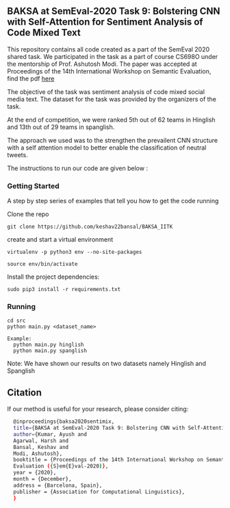 ## BAKSA at SemEval-2020 Task 9: Bolstering CNN with Self-Attention for Sentiment Analysis of Code Mixed Text

This repository contains all code created as a part of the SemEval 2020 shared task. We participated in the task as a part of course CS698O under the mentorship of Prof. Ashutosh Modi. The paper was accepted at Proceedings of the 14th International Workshop on Semantic Evaluation, find the pdf [here](https://arxiv.org/abs/2007.10819)

The objective of the task was sentiment analysis of code mixed social media text. The dataset for the task was provided by the organizers of the task.

At the end of competition, we were ranked 5th out of 62 teams in Hinglish and 13th out of 29 teams in spanglish.


The approach we used was to the strengthen the prevailent CNN structure with a self attention model to better enable the classification of neutral tweets.

The instructions to run our code are given below :


### Getting Started

A step by step series of examples that tell you how to get the code running

Clone the repo

```
git clone https://github.com/keshav22bansal/BAKSA_IITK
```
create and start a virtual environment

```
virtualenv -p python3 env --no-site-packages

source env/bin/activate
```
Install the project dependencies:
```
sudo pip3 install -r requirements.txt
```

### Running
```
cd src
python main.py <dataset_name>

Example:
  python main.py hinglish
  python main.py spanglish
```
Note: We have shown our results on two datasets namely Hinglish and Spanglish


## Citation
If our method is useful for your research, please consider citing:

```bash
  @inproceedings{baksa2020sentimix,
  title={BAKSA at SemEval-2020 Task 9: Bolstering CNN with Self-Attention for Sentiment Analysis of Code Mixed Text},
  author={Kumar, Ayush and
  Agarwal, Harsh and
  Bansal, Keshav and
  Modi, Ashutosh},
  booktitle = {Proceedings of the 14th International Workshop on Semantic
  Evaluation ({S}em{E}val-2020)},
  year = {2020},
  month = {December},
  address = {Barcelona, Spain},
  publisher = {Association for Computational Linguistics},
  }
```